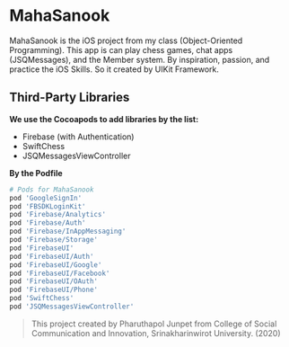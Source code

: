 # MahaSanook

MahaSanook is the iOS project from my class (Object-Oriented Programming). This app is can play chess games, chat apps (JSQMessages), and the Member system. By inspiration, passion, and practice the iOS Skills. So it created by UIKit Framework.

## Third-Party Libraries

**We use the Cocoapods to add libraries by the list:**

- Firebase (with Authentication)
- SwiftChess
- JSQMessagesViewController

**By the Podfile**
```ruby
# Pods for MahaSanook
pod 'GoogleSignIn'
pod 'FBSDKLoginKit'
pod 'Firebase/Analytics'
pod 'Firebase/Auth'
pod 'Firebase/InAppMessaging'
pod 'Firebase/Storage'
pod 'FirebaseUI'
pod 'FirebaseUI/Auth'
pod 'FirebaseUI/Google'
pod 'FirebaseUI/Facebook'
pod 'FirebaseUI/OAuth'
pod 'FirebaseUI/Phone'
pod 'SwiftChess'
pod 'JSQMessagesViewController'
```

> This project created by Pharuthapol Junpet from College of Social Communication and Innovation, Srinakharinwirot University. (2020)


